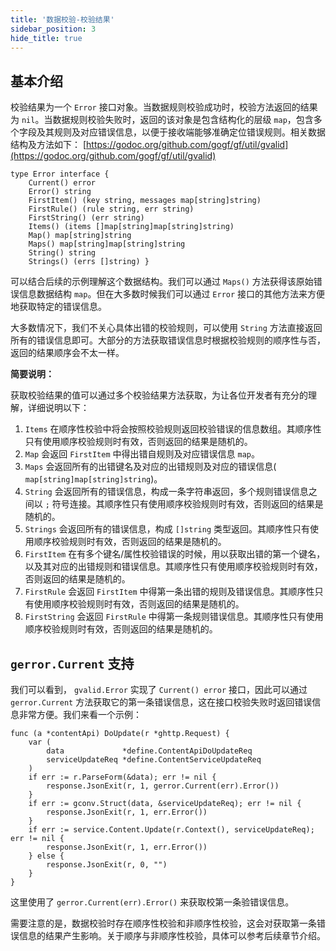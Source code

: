 ```yaml
---
title: '数据校验-校验结果'
sidebar_position: 3
hide_title: true
---
```


## 基本介绍

校验结果为一个 `Error` 接口对象。当数据规则校验成功时，校验方法返回的结果为 `nil`。当数据规则校验失败时，返回的该对象是包含结构化的层级 `map`，包含多个字段及其规则及对应错误信息，以便于接收端能够准确定位错误规则。相关数据结构及方法如下： [https://godoc.org/github.com/gogf/gf/util/gvalid](https://godoc.org/github.com/gogf/gf/util/gvalid)

```
type Error interface {
 	Current() error
	Error() string
	FirstItem() (key string, messages map[string]string)
	FirstRule() (rule string, err string)
	FirstString() (err string)
	Items() (items []map[string]map[string]string)
	Map() map[string]string
	Maps() map[string]map[string]string
	String() string
	Strings() (errs []string) }
```

可以结合后续的示例理解这个数据结构。我们可以通过 `Maps()` 方法获得该原始错误信息数据结构 `map`。但在大多数时候我们可以通过 `Error` 接口的其他方法来方便地获取特定的错误信息。

大多数情况下，我们不关心具体出错的校验规则，可以使用 `String` 方法直接返回所有的错误信息即可。大部分的方法获取错误信息时根据校验规则的顺序性与否，返回的结果顺序会不太一样。

**简要说明：**

获取校验结果的值可以通过多个校验结果方法获取，为让各位开发者有充分的理解，详细说明以下：

1. `Items` 在顺序性校验中将会按照校验规则返回校验错误的信息数组。其顺序性只有使用顺序校验规则时有效，否则返回的结果是随机的。
2. `Map` 会返回 `FirstItem` 中得出错自规则及对应错误信息 `map`。
3. `Maps` 会返回所有的出错键名及对应的出错规则及对应的错误信息( `map[string]map[string]string`)。
4. `String` 会返回所有的错误信息，构成一条字符串返回，多个规则错误信息之间以 `;` 符号连接。其顺序性只有使用顺序校验规则时有效，否则返回的结果是随机的。
5. `Strings` 会返回所有的错误信息，构成 `[]string` 类型返回。其顺序性只有使用顺序校验规则时有效，否则返回的结果是随机的。
6. `FirstItem` 在有多个键名/属性校验错误的时候，用以获取出错的第一个键名，以及其对应的出错规则和错误信息。其顺序性只有使用顺序校验规则时有效，否则返回的结果是随机的。
7. `FirstRule` 会返回 `FirstItem` 中得第一条出错的规则及错误信息。其顺序性只有使用顺序校验规则时有效，否则返回的结果是随机的。
8. `FirstString` 会返回 `FirstRule` 中得第一条规则错误信息。其顺序性只有使用顺序校验规则时有效，否则返回的结果是随机的。

## `gerror.Current` 支持

我们可以看到， `gvalid.Error` 实现了 `Current() error` 接口，因此可以通过 `gerror.Current` 方法获取它的第一条错误信息，这在接口校验失败时返回错误信息非常方便。我们来看一个示例：

```
func (a *contentApi) DoUpdate(r *ghttp.Request) {
	var (
		data             *define.ContentApiDoUpdateReq
		serviceUpdateReq *define.ContentServiceUpdateReq
	)
	if err := r.ParseForm(&data); err != nil {
		response.JsonExit(r, 1, gerror.Current(err).Error())
	}
	if err := gconv.Struct(data, &serviceUpdateReq); err != nil {
		response.JsonExit(r, 1, err.Error())
	}
	if err := service.Content.Update(r.Context(), serviceUpdateReq); err != nil {
		response.JsonExit(r, 1, err.Error())
	} else {
		response.JsonExit(r, 0, "")
	}
}
```

这里使用了 `gerror.Current(err).Error()` 来获取校第一条验错误信息。

需要注意的是，数据校验时存在顺序性校验和非顺序性校验，这会对获取第一条错误信息的结果产生影响。关于顺序与非顺序性校验，具体可以参考后续章节介绍。